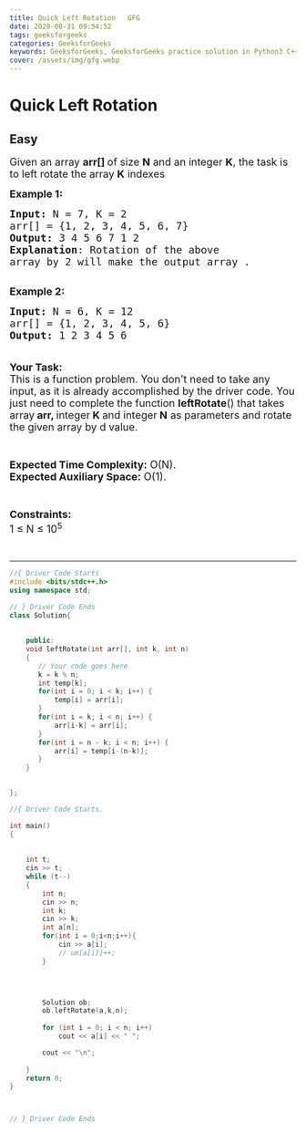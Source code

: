 ```yaml
---
title: Quick Left Rotation   GFG
date: 2020-08-31 09:54:52
tags: geeksforgeeks
categories: GeeksforGeeks
keywords: GeeksforGeeks, GeeksforGeeks practice solution in Python3 C++ Java, Quick Left Rotation - GFG solution
cover: /assets/img/gfg.webp
---
```



# Quick Left Rotation
## Easy
<div class="problems_problem_content__Xm_eO"><p><span style="font-size:18px">Given an array <strong>arr[] </strong>of size <strong>N</strong> and an integer <strong>K</strong>, the task is to left rotate the array <strong>K</strong> indexes</span></p>

<p><span style="font-size:18px"><strong>Example 1:</strong></span></p>

<pre><span style="font-size:18px"><strong>Input: </strong>N = 7, K = 2
arr[] = {1, 2, 3, 4, 5, 6, 7}
<strong>Output:</strong> 3 4 5 6 7 1 2
<strong>Explanation</strong>: Rotation of the above 
array by 2 will make the output array .</span></pre>

<p><br>
<span style="font-size:18px"><strong>Example 2:</strong></span><span style="font-size:18px"><strong> </strong></span></p>

<pre><span style="font-size:18px"><strong>Input: </strong>N = 6, K = 12
arr[] = {1, 2, 3, 4, 5, 6}
<strong>Output:</strong> 1 2 3 4 5 6

</span></pre>

<p><span style="font-size:18px"><strong>Your Task:</strong><br>
This is a function problem. You don't need to take any input, as it is already accomplished by the driver code. You just need to complete the function <strong>leftRotate</strong>() that takes array<strong> arr, </strong>integer<strong> K </strong>and integer<strong> N</strong> as parameters and rotate the given array by d value.</span></p>

<p>&nbsp;</p>

<p><span style="font-size:18px"><strong>Expected Time Complexity:</strong> O(N).<br>
<strong>Expected Auxiliary Space:</strong> O(1).</span></p>

<p>&nbsp;</p>

<p><span style="font-size:18px"><strong>Constraints:</strong><br>
1 ≤ N ≤ 10<sup>5</sup></span></p>

<p>&nbsp;</p>
</div>

---




```cpp
//{ Driver Code Starts
#include <bits/stdc++.h>
using namespace std;

// } Driver Code Ends
class Solution{
	
	
	public:
	void leftRotate(int arr[], int k, int n) 
	{ 
	   // Your code goes here
	   k = k % n;
	   int temp[k];
	   for(int i = 0; i < k; i++) {
	       temp[i] = arr[i];
	   }
	   for(int i = k; i < n; i++) {
	       arr[i-k] = arr[i];
	   }
	   for(int i = n - k; i < n; i++) {
	       arr[i] = temp[i-(n-k)];
	   }
	} 
		 

};

//{ Driver Code Starts.

int main() 
{
   	
   
   	int t;
    cin >> t;
    while (t--)
    {
    	int n;
	    cin >> n;
	    int k;
	    cin >> k;
	    int a[n];
	    for(int i = 0;i<n;i++){
	        cin >> a[i];
	        // um[a[i]]++;
	    }


       

        Solution ob;
        ob.leftRotate(a,k,n);
        
        for (int i = 0; i < n; i++) 
        	cout << a[i] << " "; 

	    cout << "\n";
	     
    }
    return 0;
}



// } Driver Code Ends
```
